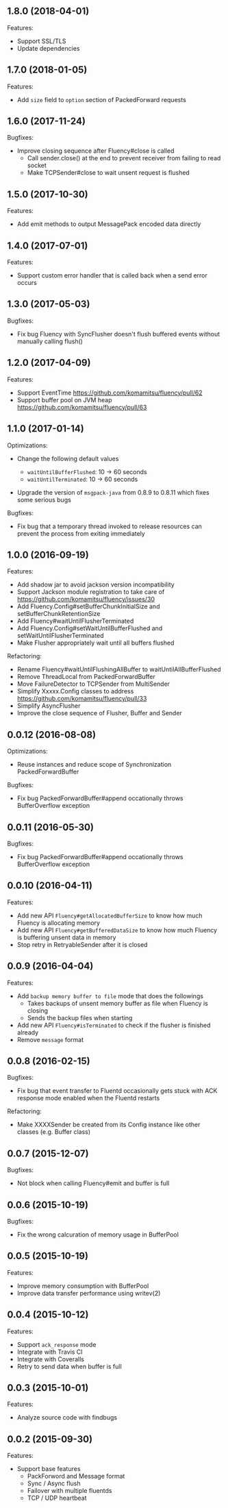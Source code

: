 ## 1.8.0 (2018-04-01)

Features:

- Support SSL/TLS
- Update dependencies

## 1.7.0 (2018-01-05)

Features:

- Add `size` field to `option` section of PackedForward requests

## 1.6.0 (2017-11-24)

Bugfixes:

- Improve closing sequence after Fluency#close is called
  - Call sender.close() at the end to prevent receiver from failing to read socket
  - Make TCPSender#close to wait unsent request is flushed

## 1.5.0 (2017-10-30)

Features:

- Add emit methods to output MessagePack encoded data directly

## 1.4.0 (2017-07-01)

Features:

- Support custom error handler that is called back when a send error occurs

## 1.3.0 (2017-05-03)

Bugfixes:

- Fix bug Fluency with SyncFlusher doesn't flush buffered events without manually calling flush()

## 1.2.0 (2017-04-09)

Features:

- Support EventTime https://github.com/komamitsu/fluency/pull/62
- Support buffer pool on JVM heap https://github.com/komamitsu/fluency/pull/63

## 1.1.0 (2017-01-14)

Optimizations:

- Change the following default values
  - `waitUntilBufferFlushed`: 10 -> 60 seconds
  - `waitUntilTerminated`: 10 -> 60 seconds

- Upgrade the version of `msgpack-java` from 0.8.9 to 0.8.11 which fixes some serious bugs

Bugfixes:

- Fix bug that a temporary thread invoked to release resources can prevent the process from exiting immediately

## 1.0.0 (2016-09-19)

Features:

- Add shadow jar to avoid jackson version incompatibility
- Support Jackson module registration to take care of https://github.com/komamitsu/fluency/issues/30
- Add Fluency.Config#setBufferChunkInitialSize and setBufferChunkRetentionSize
- Add Fluency#waitUntilFlusherTerminated
- Add Fluency.Config#setWaitUntilBufferFlushed and setWaitUntilFlusherTerminated
- Make Flusher appropriately wait until all buffers flushed

Refactoring:

- Rename Fluency#waitUntilFlushingAllBuffer to waitUntilAllBufferFlushed
- Remove ThreadLocal from PackedForwardBuffer
- Move FailureDetector to TCPSender from MultiSender
- Simplify Xxxxx.Config classes to address https://github.com/komamitsu/fluency/pull/33
- Simplify AsyncFlusher
- Improve the close sequence of Flusher, Buffer and Sender

## 0.0.12 (2016-08-08)

Optimizations:

- Reuse instances and reduce scope of Synchronization PackedForwardBuffer

Bugfixes:

- Fix bug PackedForwardBuffer#append occationally throws BufferOverflow exception

## 0.0.11 (2016-05-30)

Bugfixes:

- Fix bug PackedForwardBuffer#append occationally throws BufferOverflow exception

## 0.0.10 (2016-04-11)

Features:

- Add new API `Fluency#getAllocatedBufferSize` to know how much Fluency is allocating memory
- Add new API `Fluency#getBufferedDataSize` to know how much Fluency is buffering unsent data in memory
- Stop retry in RetryableSender after it is closed

## 0.0.9 (2016-04-04)

Features:

- Add `backup memory buffer to file` mode that does the followings
    - Takes backups of unsent memory buffer as file when Fluency is closing
    - Sends the backup files when starting
- Add new API `Fluency#isTerminated` to check if the flusher is finished already
- Remove `message` format

## 0.0.8 (2016-02-15)

Bugfixes:

- Fix bug that event transfer to Fluentd occasionally gets stuck with ACK response mode enabled when the Fluentd restarts

Refactoring:

- Make XXXXSender be created from its Config instance like other classes (e.g. Buffer class)

## 0.0.7 (2015-12-07)

Bugfixes:

- Not block when calling Fluency#emit and buffer is full

## 0.0.6 (2015-10-19)

Bugfixes:

- Fix the wrong calcuration of memory usage in BufferPool

## 0.0.5 (2015-10-19)

Features:

- Improve memory consumption with BufferPool
- Improve data transfer performance using writev(2)

## 0.0.4 (2015-10-12)

Features:

- Support `ack_response` mode
- Integrate with Travis CI
- Integrate with Coveralls
- Retry to send data when buffer is full

## 0.0.3 (2015-10-01)

Features:

- Analyze source code with findbugs

## 0.0.2 (2015-09-30)

Features:

- Support base features
    - PackForword and Message format
    - Sync / Async flush
    - Failover with multiple fluentds
    - TCP / UDP heartbeat

